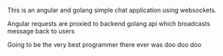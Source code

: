 This is an angular and golang simple chat application using websockets.

Angular requests are proxied to backend golang api which broadcasts message back to users

Going to be the very best programmer there ever was doo doo doo
